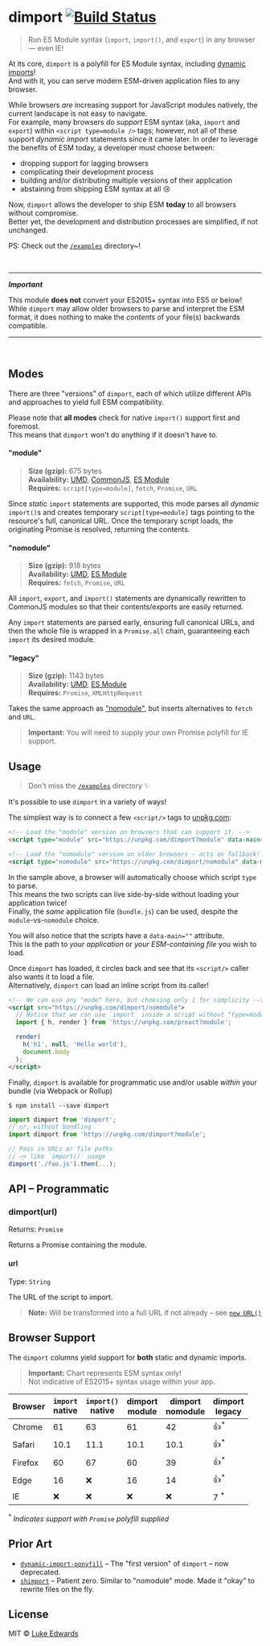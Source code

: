 # dimport [![Build Status](https://badgen.now.sh/travis/lukeed/dimport)](https://travis-ci.org/lukeed/dimport)

> Run ES Module syntax (`import`, `import()`, and `export`) in any browser &mdash; even IE!

At its core, `dimport` is a polyfill for ES Module syntax, including [dynamic imports](https://developer.mozilla.org/en-US/docs/Web/JavaScript/Reference/Statements/import#Dynamic_Imports)!<br>
And with it, you can serve modern ESM-driven application files to any browser.

While browsers _are_ increasing support for JavaScript modules natively, the current landscape is not easy to navigate.<br>
For example, many browsers _do support_ ESM syntax (aka, `import` and `export`) within `<script type=module />` tags; however, not all of these support _dynamic import_ statements since it came later.
In order to leverage the benefits of ESM today, a developer must choose between:

* dropping support for lagging browsers
* complicating their development process
* building and/or distributing multiple versions of their application
* abstaining from shipping ESM syntax at all :cry:

Now, `dimport` allows the developer to ship ESM **today** to all browsers without compromise.<br>
Better yet, the development and distribution processes are simplified, if not unchanged.

PS: Check out the [`/examples`](/examples) directory~!

<br>

---

***Important***

This module **does not** convert your ES2015+ syntax into ES5 or below!<br>
While `dimport` may allow older browsers to parse and interpret the ESM format, it does nothing to make the _contents_ of your file(s) backwards compatible.

---

<br>

## Modes

There are three "versions" of `dimport`, each of which utilize different APIs and approaches to yield full ESM compatibility.

Please note that **all modes** check for native `import()` support first and foremost.<br>
This means that `dimport` won't do anything if it doesn't have to.

#### "module"
> **Size (gzip):** 675 bytes<br>
> **Availability:** [UMD](https://unpkg.com/dimport), [CommonJS](https://unpkg.com/dimport/dist/index.js), [ES Module](https://unpkg.com/dimport?module)<br>
> **Requires:** `script[type=module]`, `fetch`, `Promise`, `URL`

Since _static_ `import` statements are supported, this mode parses all _dynamic_ `import()`s and creates temporary `script[type=module]` tags pointing to the resource's full, canonical URL. Once the temporary script loads, the originating Promise is resolved, returning the contents.

#### "nomodule"
> **Size (gzip):** 918 bytes<br>
> **Availability:** [UMD](https://unpkg.com/dimport/nomodule), [ES Module](https://unpkg.com/dimport/nomodule/index.mjs)<br>
> **Requires:** `fetch`, `Promise`, `URL`

All `import`, `export`, and `import()` statements are dynamically rewritten to CommonJS modules so that their contents/exports are easily returned.

Any `import` statements are parsed early, ensuring full canonical URLs, and then the whole file is wrapped in a `Promise.all` chain, guaranteeing each `import` its desired module.

#### "legacy"
> **Size (gzip):** 1143 bytes<br>
> **Availability:** [UMD](https://unpkg.com/dimport/legacy), [ES Module](https://unpkg.com/dimport/legacy/index.mjs)<br>
> **Requires:** `Promise`, `XMLHttpRequest`

Takes the same approach as ["nomodule"](#nomodule), but inserts alternatives to `fetch` and `URL`.

> **Important:** You will need to supply your own Promise polyfill for IE support.


## Usage

> Don't miss the [`/examples`](/examples) directory :sparkles:

It's possible to use `dimport` in a variety of ways!

The simplest way is to connect a few `<script/>` tags to [unpkg.com](https://unpkg.com/):

```html
<!-- Load the "module" version on browsers that can support it. -->
<script type="module" src="https://unpkg.com/dimport?module" data-main="/bundle.js"></script>

<!-- Load the "nomodule" version on older browsers – acts as fallback! -->
<script type="nomodule" src="https://unpkg.com/dimport/nomodule" data-main="/bundle.js"></script>
```

In the sample above, a browser will automatically choose which script `type` to parse.<br>
This means the two scripts can live side-by-side without loading your application twice!<br>
Finally, the _same_ application file (`bundle.js`) can be used, despite the `module`-vs-`nomodule` choice.

You will also notice that the scripts have a `data-main=""` attribute.<br>
This is the path to _your application_ or _your ESM-containing file_ you wish to load.

Once `dimport` has loaded, it circles back and see that its `<script/>` caller also wants it to load a file.<br>
Alternatively, `dimport` can load an inline script from its caller!

```html
<!-- We can use any "mode" here, but choosing only 1 for simplicity -->
<script src="https://unpkg.com/dimport/nomodule">
  // Notice that we can use `import` inside a script without "type=module"
  import { h, render } from 'https://unpkg.com/preact?module';

  render(
    h('h1', null, 'Hello world'),
    document.body
  );
</script>
```

Finally, `dimport` is available for programmatic use and/or usable _within_ your bundle (via Webpack or Rollup)

```
$ npm install --save dimport
```

```js
import dimport from 'dimport';
// or, without bundling
import dimport from 'https://unpkg.com/dimport?module';

// Pass in URLs or file paths
// ~> like `import()` usage
dimport('./foo.js').then(...);
```


## API – Programmatic

### dimport(url)

Returns: `Promise`

Returns a Promise containing the module.

<!-- > **Note:** The Promise-requestor is cached for instant reuse. -->

#### url
Type: `String`

The URL of the script to import.

> **Note:** Will be transformed into a full URL if not already – see [`new URL()`](https://developer.mozilla.org/en-US/docs/Web/API/URL/URL#Examples)


## Browser Support

The `dimport` columns yield support for **both** static and dynamic imports.

> **Important:** Chart represents ESM syntax only!<br>Not indicative of ES2015+ syntax usage within your app.

| Browser | `import`<br>native | `import()`<br>native | dimport<br>module | dimport<br>nomodule | dimport<br>legacy |
|---------|--------------------|----------------------|-------------------|---------------------|-------------------|
| Chrome  | 61                 | 63                   | 61                | 42                  | :+1:<sup>*</sup>  |
| Safari  | 10.1               | 11.1                 | 10.1              | 10.1                | :+1:<sup>*</sup>  |
| Firefox | 60                 | 67                   | 60                | 39                  | :+1:<sup>*</sup>  |
| Edge    | 16                 | :x:                  | 16                | 14                  | :+1:<sup>*</sup>  |
| IE      | :x:                | :x:                  | :x:               | :x:                 | 7 <sup>*</sup>     |

<sup>*</sup> _Indicates support with `Promise` polyfill supplied_


## Prior Art

* [`dynamic-import-ponyfill`](https://www.npmjs.com/package/dynamic-import-ponyfill) – The "first version" of `dimport` – now deprecated.
* [`shimport`](https://github.com/Rich-Harris/shimport) – Patient zero. Similar to "nomodule" mode. Made it "okay" to rewrite files on the fly.

## License

MIT © [Luke Edwards](https://lukeed.com)
